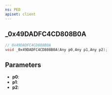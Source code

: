 ```yaml
---
ns: PED
apiset: client
---
```

## _0x49DADFC4CD808B0A

```c
// 0x49DADFC4CD808B0A
void _0x49DADFC4CD808B0A(Any p0,Any p1,Any p2);
```


## Parameters
* **p0**:
* **p1**:
* **p2**: